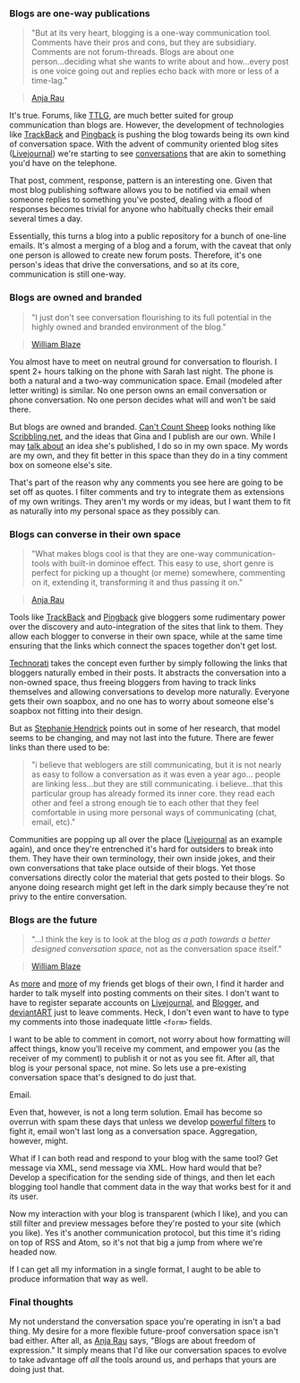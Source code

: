 <!--
title: Evolving conversation spaces
created: 9 December 2004 - 9:29 am
updated: 2 January 2005 - 4:45 pm
slug: blogs
tags: blogging
-->

### Blogs are one-way publications ###

> "But at its very heart, blogging is a one-way communication tool. Comments
> have their pros and cons, but they are subsidiary. Comments are not
> forum-threads. Blogs are about one person...deciding what she wants to write
> about and how...every post is one voice going out and replies echo back with
> more or less of a time-lag."

> [Anja Rau][]

It's true. Forums, like [TTLG][], are much better suited for group communication
than blogs are. However, the development of technologies like [TrackBack][] and
[Pingback][] is pushing the blog towards being its own kind of conversation
space. With the advent of community oriented blog sites ([Livejournal][]) we're
starting to see [conversations][] that are akin to something you'd have on the
telephone.

That post, comment, response, pattern is an interesting one. Given that most
blog publishing software allows you to be notified via email when someone
replies to something you've posted, dealing with a flood of responses becomes
trivial for anyone who habitually checks their email several times a day.

Essentially, this turns a blog into a public repository for a bunch of one-line
emails. It's almost a merging of a blog and a forum, with the caveat that only
one person is allowed to create new forum posts. Therefore, it's one person's
ideas that drive the conversations, and so at its core, communication is still
one-way.

### Blogs are owned and branded ###

> "I just don't see conversation flourishing to its full potential in the highly
> owned and branded environment of the blog."

> [William Blaze][]

You almost have to meet on neutral ground for conversation to flourish. I spent
2+ hours talking on the phone with Sarah last night. The phone is both a natural
and a two-way communication space. Email (modeled after letter writing) is
similar. No one person owns an email conversation or phone conversation. No one
person decides what will and won't be said there.

But blogs are owned and branded. [Can't Count Sheep][] looks nothing like
[Scribbling.net][], and the ideas that Gina and I publish are our own. While I
may [talk about][] an idea she's published, I do so in my own space. My words
are my own, and they fit better in this space than they do in a tiny comment box
on someone else's site.

That's part of the reason why any comments you see here are going to be set off
as quotes. I filter comments and try to integrate them as extensions of my own
writings. They aren't my words or my ideas, but I want them to fit as naturally
into my personal space as they possibly can.

### Blogs can converse in their own space ###

> "What makes blogs cool is that they are one-way communication-tools with
> built-in dominoe effect. This easy to use, short genre is perfect for picking
> up a thought (or meme) somewhere, commenting on it, extending it, transforming
> it and thus passing it on."

> [Anja Rau][]

Tools like [TrackBack][] and [Pingback][] give bloggers some rudimentary power
over the discovery and auto-integration of the sites that link to them. They
allow each blogger to converse in their own space, while at the same time
ensuring that the links which connect the spaces together don't get lost.

[Technorati][] takes the concept even further by simply following the links that
bloggers naturally embed in their posts. It abstracts the conversation into a
non-owned space, thus freeing bloggers from having to track links themselves and
allowing conversations to develop more naturally. Everyone gets their own
soapbox, and no one has to worry about someone else's soapbox not fitting into
their design.

But as [Stephanie Hendrick][] points out in some of her research, that model
seems to be changing, and may not last into the future. There are fewer links
than there used to be:

> "i believe that weblogers are still communicating, but it is not nearly as
> easy to follow a conversation as it was even a year ago... people are linking
> less...but they are still communicating. i believe...that this particular
> group has already formed its inner core. they read each other and feel a
> strong enough tie to each other that they feel comfortable in using more
> personal ways of communicating (chat, email, etc)."

Communities are popping up all over the place ([Livejournal][] as an example
again), and once they're entrenched it's hard for outsiders to break into them.
They have their own terminology, their own inside jokes, and their own
conversations that take place outside of their blogs. Yet those conversations
directly color the material that gets posted to their blogs. So anyone doing
research might get left in the dark simply because they're not privy to the
entire conversation.

### Blogs are the future ###

> "...I think the key is to look at the blog _as a path towards a better
> designed conversation space_, not as the conversation space itself."

> [William Blaze][]

As [more][eric] and [more][linnea] of my friends get blogs of their own, I find
it harder and harder to talk myself into posting comments on their sites. I
don't want to have to register separate accounts on [Livejournal][], and
[Blogger][], and [deviantART][] just to leave comments. Heck, I don't even want
to have to type my comments into those inadequate little `<form>` fields.

I want to be able to comment in comort, not worry about how formatting will
affect things, know you'll receive my comment, and empower you (as the receiver
of my comment) to publish it or not as you see fit. After all, that blog is your
personal space, not mine. So lets use a pre-existing conversation space that's
designed to do just that.

Email.

Even that, however, is not a long term solution. Email has become so overrun
with spam these days that unless we develop [powerful filters][] to fight it,
email won't last long as a conversation space. Aggregation, however, might.

What if I can both read and respond to your blog with the same tool? Get message
via XML, send message via XML. How hard would that be? Develop a specification
for the sending side of things, and then let each blogging tool handle that
comment data in the way that works best for it and its user.

Now my interaction with your blog is transparent (which I like), and you can
still filter and preview messages before they're posted to your site (which you
like). Yes it's another communication protocol, but this time it's riding on top
of RSS and Atom, so it's not that big a jump from where we're headed now.

If I can get all my information in a single format, I aught to be able to
produce information that way as well.

### Final thoughts ###

My not understand the conversation space you're operating in isn't a bad thing.
My desire for a more flexible future-proof conversation space isn't bad either.
After all, as [Anja Rau][] says, "Blogs are about freedom of expression." It
simply means that I'd like our conversation spaces to evolve to take advantage
off _all_ the tools around us, and perhaps that yours are doing just that.


[Anja Rau]: http://flickwerk.wordwrap.de/archive_2004.html#264 "Anja Rau (Flickwerk): State of the Blog"
[TTLG]: http://ttlg.com/forums/ "Through the Looking Glass (TTLG): Forums"
[Livejournal]: http://livejournal.com/ "Livejournal: A simple to use (community oriented) personal publishing tool"
[conversations]: http://www.livejournal.com/users/alientheater/84860.html "Meghan Ferrin (Livejournal): My paper on marijuana was by FAR one of..."
[William Blaze]: http://www.henshall.com/blog/archives/000220.html "William Blaze (Unbound Spiral): More pointers conversational blogs"
[Can't Count Sheep]: / "Frank Mitchell (Can't Count Sheep): Minty fresh pop for the masses"
[Scribbling.net]: http://scribbling.net/ "Gina Trapani (Scribbling.net): writing, code & photographs"
[talk about]: /2004/12/good-dialog "Frank Mitchell (Can't Count Sheep): Dialog this good"
[TrackBack]: http://movabletype.org/trackback/beginners/ "Mena and Ben Trott (Moveable Type): A Beginner's Guide to TrackBack"
[Pingback]: http://www.hixie.ch/specs/pingback/pingback "Pingback: The latest version of the Pingback specification"
[Technorati]: http://technorati.com/ "Technorati: What's happening on the Web right now"
[Stephanie Hendrick]: http://www.sumofmyparts.com/blog/index.php?p=334 "Stephanie Hendrick (the sum of my parts): dissemination and communication"
[eric]: http://gentrypcfixer.com/ericsBlog/ "Eric Gentry (Blogger): Random Ramblings of gentrypcfixer"
[linnea]: http://livejournal.com/users/linnymiche/ "Linnea Anderson (Livejournal): There Was Life And It Was..."
[Blogger]: http://blogger.com/ "Blogger: Google's personal publishing tool, the one that started this whole blogging craze"
[deviantART]: http://www.deviantart.com/ "deviantART: where ART meets application!"
[powerful filters]: http://crm114.sourceforge.net/ "CRM114 (Sourceforge): The Controllable Regex Mutilator"
